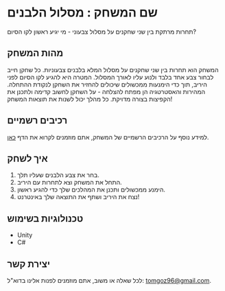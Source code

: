 # שם המשחק : מסלול הלבנים

תחרות מרתקת בין שני שחקנים על מסלול צבעוני - מי יגיע ראשון לקו הסיום?

## מהות המשחק
המשחק הוא תחרות בין שני שחקנים על מסלול המלא בלבנים צבעוניות. כל שחקן חייב לבחור צבע אחד בלבד ולנוע עליו לאורך המסלול. המטרה היא להגיע לקו הסיום לפני היריב, תוך כדי הימנעות ממכשולים שיכולים להחזיר את השחקן לנקודת ההתחלה. המהירות והאסטרטגיה הן מפתח להצלחה - על השחקן לחשוב קדימה ולתכנן את הקפיצות בצורה מדויקת. כל מהלך יכול לשנות את תוצאות המשחק!

## רכיבים רשמיים
למידע נוסף על הרכיבים הרשמיים של המשחק, אתם מוזמנים לקרוא את הדף [כאן](https://github.com/ComputerGameDev/ColoredBricks/blob/main/formal-elements.md).

## איך לשחק
1. בחר את צבע הלבנים שעליו תלך.
2. התחל את המשחק וצא לתחרות עם היריב.
3. הימנע ממכשולים ותכנן את המהלכים שלך כדי להגיע ראשון.
4. נצח את היריב ושתף את התוצאה שלך באינטרנט!

## טכנולוגיות בשימוש
- Unity
- C#

## יצירת קשר
לכל שאלה או משוב, אתם מוזמנים לפנות אלינו בדוא"ל: [tomgoz96@gmail.com](tomgoz96@gmail.com).
